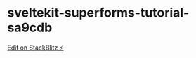 # sveltekit-superforms-tutorial-sa9cdb

[Edit on StackBlitz ⚡️](https://stackblitz.com/edit/sveltekit-superforms-tutorial-sa9cdb)